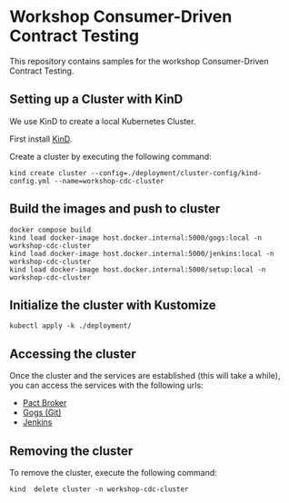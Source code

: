 # Workshop Consumer-Driven Contract Testing

This repository contains samples for the workshop Consumer-Driven Contract Testing.

## Setting up a Cluster with KinD

We use KinD to create a local Kubernetes Cluster.

First install [KinD](https://kind.sigs.k8s.io/docs/user/quick-start).

Create a cluster by executing the following command:

```shell
kind create cluster --config=./deployment/cluster-config/kind-config.yml --name=workshop-cdc-cluster
```

## Build the images and push to cluster

```shell
docker compose build
kind load docker-image host.docker.internal:5000/gogs:local -n workshop-cdc-cluster
kind load docker-image host.docker.internal:5000/jenkins:local -n workshop-cdc-cluster
kind load docker-image host.docker.internal:5000/setup:local -n workshop-cdc-cluster
```

## Initialize the cluster with Kustomize

```shell
kubectl apply -k ./deployment/
```

## Accessing the cluster

Once the cluster and the services are established
(this will take a while), you can access the services with the following urls:

* [Pact Broker](https://localhost:30050/)
* [Gogs (Git)](https://localhost:30060/)
* [Jenkins](https://localhost:30070/)

## Removing the cluster

To remove the cluster, execute the following command:

```shell
kind  delete cluster -n workshop-cdc-cluster
```
